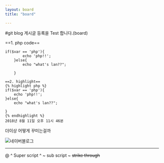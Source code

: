 ```yaml
---
layout: board
title: "board"

---
```

#git blog 게시글 등록을 Test 합니다.(board)

==1. php code==

```
if($var == 'php'){
    	echo 'php!!';
    }else{
    	echo "what's lan??";
        
    }
```
    ==2. highlight==
    {% highlight php %}
    if($var == 'php'){
    	echo 'php!!';
    }else{
    	echo "what's lan??";
        
    }
    {% endhighlight %}
    2018년 8월 11일 오후 11시 46분
    
 더이상 어떻게 꾸미는걸까
 
 ![네이버블로그](http://blog.naver.com/eejjhh222)
 
 
* * *
@[](https://blog.naver.com/eejjhh222)
^ Super script ^
~ sub script ~
~~strike through~~
